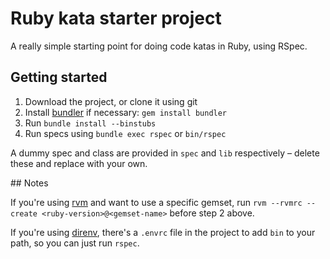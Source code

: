 # Ruby kata starter project

A really simple starting point for doing code katas in Ruby, using RSpec.

## Getting started

1. Download the project, or clone it using git
2. Install [bundler](http://bundler.io/) if necessary: `gem install bundler`
3. Run `bundle install --binstubs`
4. Run specs using `bundle exec rspec` or `bin/rspec`

A dummy spec and class are provided in `spec` and `lib` respectively &ndash;
delete these and replace with your own.

## Notes

If you're using [rvm](http://rvm.io/) and want to use a specific gemset, run
`rvm --rvmrc --create <ruby-version>@<gemset-name>` before step 2 above.

If you're using [direnv](https://github.com/zimbatm/direnv), there's a `.envrc`
file in the project to add `bin` to your path, so you can just run `rspec`.
